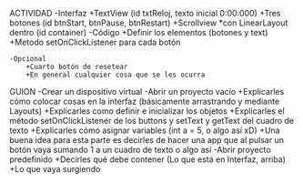 ACTIVIDAD
	-Interfaz
		+TextView (id txtReloj, texto inicial 0:00:000)
		+Tres botones (id btnStart, btnPause, btnRestart)
		+Scrollview 
			*con LinearLayout dentro (id container)
	-Código
		+Definir los elementos (botones y text)
		+Metodo setOnClickListener para cada botón

	-Opcional
		+Cuarto botón de resetear
		+En general cualquier cosa que se les ocurra

GUION
	-Crear un dispositivo virtual
	-Abrir un proyecto vacío
		+Explicarles cómo colocar cosas en la interfaz (básicamente arrastrando y mediante Layouts)
		+Explicarles como definir e inicializar los objetos
		+Explicarles el método setOnClickListener de los buttons y setText y getText del cuadro de texto
		+Explicarles cómo asignar variables (int a = 5, o algo así xD)
		+Una buena idea para esta parte es decirles de hacer una app que al pulsar un botón vaya sumando 1 a un cuadro de texto o algo así
	-Abrir proyecto predefinido
		+Decirles qué debe contener (Lo que está en Interfaz, arriba)
		+Lo que vaya surgiendo